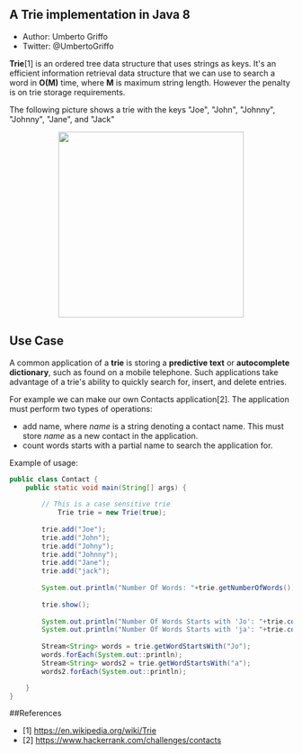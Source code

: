 ## A Trie implementation in Java 8
* Author: Umberto Griffo
* Twitter: @UmbertoGriffo

**Trie**[1] is an ordered tree data structure that uses strings as keys. It's an efficient information retrieval data structure that we can use to search a word in **O(M)** time, where **M** is maximum string length. However the penalty is on trie storage requirements.

The following picture shows a trie with the keys "Joe", "John", "Johnny", "Johnny", "Jane", and "Jack"
<p align="center">
  <img src="https://github.com/umbertogriffo/Trie/blob/master/Trie_example.png" height="330" width="330" />
</p>

## Use Case
A common application of a **trie** is storing a **predictive text** or **autocomplete dictionary**, such as found on a mobile telephone. Such applications take advantage of a trie's ability to quickly search for, insert, and delete entries.

For example we can make our own Contacts application[2]. 
The application must perform two types of operations:

- add name, where *name* is a string denoting a contact name. This must store *name* as a new contact in the application.
- count words starts with a partial name to search the application for.

Example of usage:
``` java
public class Contact {
	public static void main(String[] args) {
		
		// This is a case sensitive trie
	        Trie trie = new Trie(true);
	    
		trie.add("Joe");
		trie.add("John");
		trie.add("Johny");
		trie.add("Johnny");		
		trie.add("Jane");
		trie.add("jack");
		
		System.out.println("Number Of Words: "+trie.getNumberOfWords());
		
		trie.show();
		
		System.out.println("Number Of Words Starts with 'Jo': "+trie.countWordStartsWith("Jo"));
		System.out.println("Number Of Words Starts with 'ja': "+trie.countWordStartsWith("ja"));
		
		Stream<String> words = trie.getWordStartsWith("Jo");
		words.forEach(System.out::println);
		Stream<String> words2 = trie.getWordStartsWith("a");
		words2.forEach(System.out::println);

	}
}
``` 

##References
- [1] https://en.wikipedia.org/wiki/Trie
- [2] https://www.hackerrank.com/challenges/contacts
